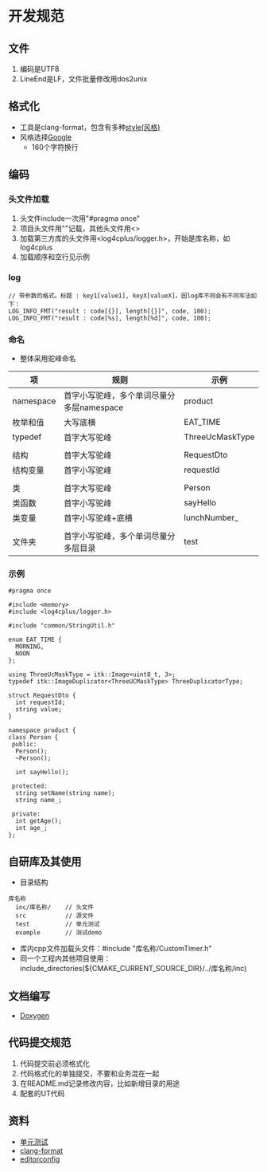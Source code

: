 # 开发规范
## 文件
1. 编码是UTF8
1. LineEnd是LF，文件批量修改用dos2unix

## 格式化
* 工具是clang-format，包含有多种[style(风格)](https://blog.csdn.net/booksyhay/article/details/121115665)
* 风格选择[Google](https://zh-google-styleguide.readthedocs.io/en/latest/google-cpp-styleguide/contents/)
  * 160个字符换行

## 编码
### 头文件加载
1. 头文件include一次用"#pragma once"
1. 项目头文件用""记载，其他头文件用<>
1. 加载第三方库的头文件用<log4cplus/logger.h>，开始是库名称，如log4cplus
1. 加载顺序和空行见示例

### log
```
// 带参数的格式。标题 : key1[value1], keyX[valueX]。因log库不同会有不同写法如下：
LOG_INFO_FMT("result : code[{}], length[{}]", code, 100);
LOG_INFO_FMT("result : code[%s], length[%d]", code, 100);
```

### 命名
* 整体采用驼峰命名

| 项 | 规则 | 示例 |
| - | - | - |
| namespace | 首字小写驼峰，多个单词尽量分多层namespace | product |
| 枚举和值 | 大写底横 | EAT_TIME |
| typedef | 首字大写驼峰 | ThreeUcMaskType |
|  |  |  |
| 结构 | 首字大写驼峰 | RequestDto |
| 结构变量 | 首字小写驼峰 | requestId |
|  |  |  |
| 类 | 首字大写驼峰 | Person |
| 类函数 | 首字小写驼峰 | sayHello |
| 类变量 | 首字小写驼峰+底横 | lunchNumber_ |
|  |  |  |
| 文件夹 | 首字小写驼峰，多个单词尽量分多层目录 | test |

### 示例
```
#pragma once

#include <memory>
#include <log4cplus/logger.h>

#include "common/StringUtil.h"

enum EAT_TIME {
  MORNING,
  NOON
};

using ThreeUcMaskType = itk::Image<uint8_t, 3>;
typedef itk::ImageDuplicator<ThreeUCMaskType> ThreeDuplicatorType;

struct RequestDto {
  int requestId;
  string value;
}

namespace product {
class Person {
 public:
  Person();
  ~Person();

  int sayHello();

 protected:
  string setName(string name);
  string name_;

 private:
  int getAge();
  int age_;
};
```

## 自研库及其使用
* 目录结构

```
库名称
  inc/库名称/    // 头文件
  src           // 源文件
  test          // 单元测试
  example       // 测试demo
```

* 库内cpp文件加载头文件：#include "库名称/CustomTimer.h"
* 同一个工程内其他项目使用：include_directories(${CMAKE_CURRENT_SOURCE_DIR}/../库名称/inc)

## 文档编写
* [Doxygen](/third/doxygen)

## 代码提交规范
1. 代码提交前必须格式化
1. 代码格式化的单独提交，不要和业务混在一起
1. 在README.md记录修改内容，比如新增目录的用途
1. 配套的UT代码

## 资料
* [单元测试](../dev/ut)
* [clang-format](../third/clang-format)
* [editorconfig](https://juejin.im/post/5b9cba4c6fb9a05cf67a79a4)
